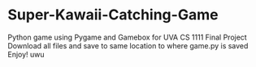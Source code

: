 # Super-Kawaii-Catching-Game
Python game using Pygame and Gamebox for UVA CS 1111 Final Project <br />
Download all files and save to same location to where game.py is saved <br />
Enjoy! uwu
